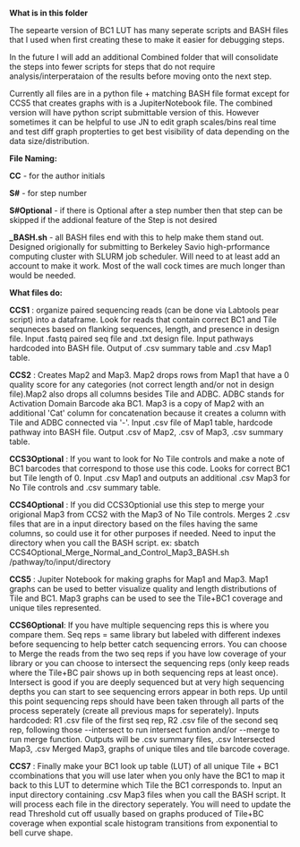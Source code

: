 **What is in this folder**

The sepearte version of BC1 LUT has many seperate scripts and BASH files that I used when first creating these to make it easier for debugging steps.

In the future I will add an additional Combined folder that will consolidate the steps into fewer scripts for steps that do not require analysis/interperataion of the results before moving onto the next step.

Currently all files are in a python file + matching BASH file format except for CCS5 that creates graphs with is a JupiterNotebook file. The combined version will have python script submittable version of this. However sometimes it can be helpful to use JN to edit graph scales/bins real time and test diff graph propterties to get best visibility of data depending on the data size/distribution. 

**File Naming:**

**CC** - for the author initials

**S#** - for step number

**S#Optional** - if there is Optional after a step number then that step can be skipped if the addional feature of the Step is not desired

**_BASH.sh** - all BASH files end with this to help make them stand out. Designed origionally for submitting to Berkeley Savio high-prformance computing cluster with SLURM job scheduler. Will need to at least add an account to make it work. Most of the wall cock times are much longer than would be needed.


**What files do:**

**CCS1** : organize paired sequencing reads (can be done via Labtools pear script) into a dataframe. Look for reads that contain correct BC1 and Tile sequneces based on flanking sequences, length, and presence in design file. Input .fastq paired seq file and .txt design file. Input pathways hardcoded into BASH file. Output of .csv summary table and .csv Map1 table. 

**CCS2** : Creates Map2 and Map3. Map2 drops rows from Map1 that have a 0 quality score for any categories (not correct length and/or not in design file).Map2 also drops all columns besides Tile and ADBC. ADBC stands for Activation Domain Barcode aka BC1. Map3 is a copy of Map2 with an additional 'Cat' column for concatenation because it creates a column with Tile and ADBC connected via '-'. Input .csv file of Map1 table, hardcode pathway into BASH file. Output .csv of Map2, .csv of Map3, .csv summary table. 

**CCS3Optional** : If you want to look for No Tile controls and make a note of BC1 barcodes that correspond to those use this code. Looks for correct BC1 but Tile length of 0. Input .csv Map1 and outputs an additional .csv Map3 for No Tile controls and .csv summary table. 

**CCS4Optional** : If you did CCS3Optionial use this step to merge your origional Map3 from CCS2 with the Map3 of No Tile controls. Merges 2 .csv files that are in a input directory based on the files having the same columns, so could use it for other purposes if needed. Need to input the directory when you call the BASH script. ex: sbatch CCS4Optional_Merge_Normal_and_Control_Map3_BASH.sh /pathway/to/input/directory

**CCS5** : Jupiter Notebook for making graphs for Map1 and Map3. Map1 graphs can be used to better visualize quality and length distributions of Tile and BC1. Map3 graphs can be used to see the Tile+BC1 coverage and unique tiles represented. 

**CCS6Optional**: If you have multiple sequencing reps this is where you compare them. Seq reps = same library but labeled with different indexes before sequencing to help better catch sequencing errors. You can choose to Merge the reads from the two seq reps if you have low coverage of your library or you can choose to intersect the sequencing reps (only keep reads where the Tile+BC pair shows up in both sequencing reps at least once). Intersect is good if you are deeply sequenced but at very high sequencing depths  you can start to see sequencing errors appear in both reps. Up until this point sequencing reps should have been taken through all parts of the process seperately (create all previous maps for seperately). Inputs hardcoded: R1 .csv file of the first seq rep, R2 .csv file of the second seq rep, following those --intersect to run intersect funtion and/or --merge to run merge function. Outputs will be .csv summary files, .csv Intersected Map3, .csv Merged Map3, graphs of unique tiles and tile barcode coverage. 

**CCS7** : Finally make your BC1 look up table (LUT) of all unique Tile + BC1 ccombinations that you will use later when you only have the BC1 to map it back to this LUT to determine which Tile the BC1 corresponds to. Input an input directory containing .csv Map3 files when you call the BASH script. It will process each file in the directory seperately. You will need to update the read Threshold cut off usually based on graphs produced of Tile+BC coverage when expontial scale histogram transitions from exponential to bell curve shape. 




